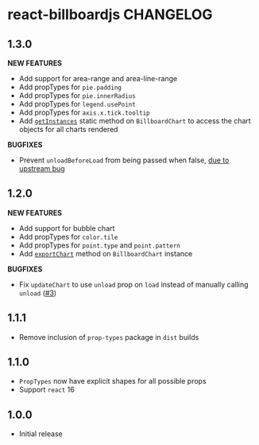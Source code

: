 # react-billboardjs CHANGELOG

## 1.3.0

**NEW FEATURES**

* Add support for area-range and area-line-range
* Add propTypes for `pie.padding`
* Add propTypes for `pie.innerRadius`
* Add propTypes for `legend.usePoint`
* Add propTypes for `axis.x.tick.tooltip`
* Add [`getInstances`](README.md#getinstances) static method on `BillboardChart` to access the chart objects for all charts rendered

**BUGFIXES**

* Prevent `unloadBeforeLoad` from being passed when false, [due to upstream bug](https://github.com/naver/billboard.js/issues/321)

## 1.2.0

**NEW FEATURES**

* Add support for bubble chart
* Add propTypes for `color.tile`
* Add propTypes for `point.type` and `point.pattern`
* Add [`exportChart`](README.md#exportchart) method on `BillboardChart` instance

**BUGFIXES**

* Fix `updateChart` to use `unload` prop on `load` instead of manually calling `unload` ([#3](https://github.com/planttheidea/react-billboardjs/pull/3))

## 1.1.1

* Remove inclusion of `prop-types` package in `dist` builds

## 1.1.0

* `PropTypes` now have explicit shapes for all possible props
* Support `react` 16

## 1.0.0

* Initial release
